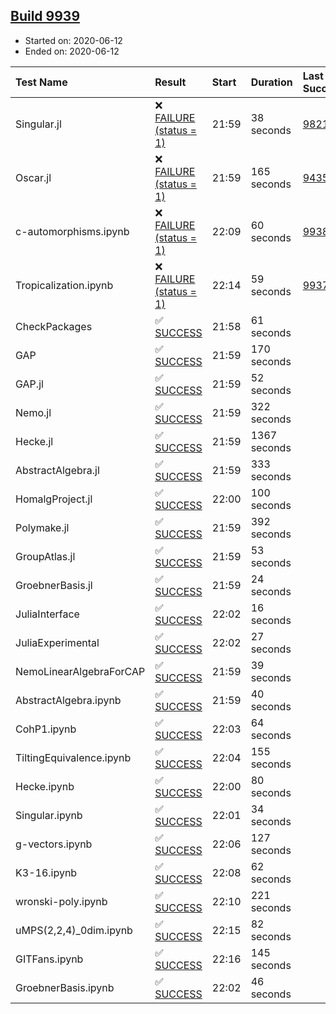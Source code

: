 ## [Build 9939](https://oscarci.mathematik.uni-kl.de/job/oscar/9939/)

* Started on: 2020-06-12
* Ended on: 2020-06-12

| Test Name    | Result | Start | Duration | Last Success | First Failure |
|:-------------|:-------|:------|:---------|:-------------|:--------------|
| Singular.jl | ❌ [FAILURE (status = 1)](https://oscarci.mathematik.uni-kl.de/job/oscar/9939/artifact/logs/build-9939/Singular.jl.log) | 21:59 | 38 seconds | [9821](https://oscarci.mathematik.uni-kl.de/job/oscar/9821/) | [9822](https://oscarci.mathematik.uni-kl.de/job/oscar/9822/) |
| Oscar.jl | ❌ [FAILURE (status = 1)](https://oscarci.mathematik.uni-kl.de/job/oscar/9939/artifact/logs/build-9939/Oscar.jl.log) | 21:59 | 165 seconds | [9435](https://oscarci.mathematik.uni-kl.de/job/oscar/9435/) | [9436](https://oscarci.mathematik.uni-kl.de/job/oscar/9436/) |
| c-automorphisms.ipynb | ❌ [FAILURE (status = 1)](https://oscarci.mathematik.uni-kl.de/job/oscar/9939/artifact/logs/build-9939/c-automorphisms.ipynb.log) | 22:09 | 60 seconds | [9938](https://oscarci.mathematik.uni-kl.de/job/oscar/9938/) | [9939](https://oscarci.mathematik.uni-kl.de/job/oscar/9939/) |
| Tropicalization.ipynb | ❌ [FAILURE (status = 1)](https://oscarci.mathematik.uni-kl.de/job/oscar/9939/artifact/logs/build-9939/Tropicalization.ipynb.log) | 22:14 | 59 seconds | [9937](https://oscarci.mathematik.uni-kl.de/job/oscar/9937/) | [9938](https://oscarci.mathematik.uni-kl.de/job/oscar/9938/) |
| CheckPackages | ✅ [SUCCESS](https://oscarci.mathematik.uni-kl.de/job/oscar/9939/artifact/logs/build-9939/CheckPackages.log) | 21:58 | 61 seconds |  |  |
| GAP | ✅ [SUCCESS](https://oscarci.mathematik.uni-kl.de/job/oscar/9939/artifact/logs/build-9939/GAP.log) | 21:59 | 170 seconds |  |  |
| GAP.jl | ✅ [SUCCESS](https://oscarci.mathematik.uni-kl.de/job/oscar/9939/artifact/logs/build-9939/GAP.jl.log) | 21:59 | 52 seconds |  |  |
| Nemo.jl | ✅ [SUCCESS](https://oscarci.mathematik.uni-kl.de/job/oscar/9939/artifact/logs/build-9939/Nemo.jl.log) | 21:59 | 322 seconds |  |  |
| Hecke.jl | ✅ [SUCCESS](https://oscarci.mathematik.uni-kl.de/job/oscar/9939/artifact/logs/build-9939/Hecke.jl.log) | 21:59 | 1367 seconds |  |  |
| AbstractAlgebra.jl | ✅ [SUCCESS](https://oscarci.mathematik.uni-kl.de/job/oscar/9939/artifact/logs/build-9939/AbstractAlgebra.jl.log) | 21:59 | 333 seconds |  |  |
| HomalgProject.jl | ✅ [SUCCESS](https://oscarci.mathematik.uni-kl.de/job/oscar/9939/artifact/logs/build-9939/HomalgProject.jl.log) | 22:00 | 100 seconds |  |  |
| Polymake.jl | ✅ [SUCCESS](https://oscarci.mathematik.uni-kl.de/job/oscar/9939/artifact/logs/build-9939/Polymake.jl.log) | 21:59 | 392 seconds |  |  |
| GroupAtlas.jl | ✅ [SUCCESS](https://oscarci.mathematik.uni-kl.de/job/oscar/9939/artifact/logs/build-9939/GroupAtlas.jl.log) | 21:59 | 53 seconds |  |  |
| GroebnerBasis.jl | ✅ [SUCCESS](https://oscarci.mathematik.uni-kl.de/job/oscar/9939/artifact/logs/build-9939/GroebnerBasis.jl.log) | 21:59 | 24 seconds |  |  |
| JuliaInterface | ✅ [SUCCESS](https://oscarci.mathematik.uni-kl.de/job/oscar/9939/artifact/logs/build-9939/JuliaInterface.log) | 22:02 | 16 seconds |  |  |
| JuliaExperimental | ✅ [SUCCESS](https://oscarci.mathematik.uni-kl.de/job/oscar/9939/artifact/logs/build-9939/JuliaExperimental.log) | 22:02 | 27 seconds |  |  |
| NemoLinearAlgebraForCAP | ✅ [SUCCESS](https://oscarci.mathematik.uni-kl.de/job/oscar/9939/artifact/logs/build-9939/NemoLinearAlgebraForCAP.log) | 21:59 | 39 seconds |  |  |
| AbstractAlgebra.ipynb | ✅ [SUCCESS](https://oscarci.mathematik.uni-kl.de/job/oscar/9939/artifact/logs/build-9939/AbstractAlgebra.ipynb.log) | 21:59 | 40 seconds |  |  |
| CohP1.ipynb | ✅ [SUCCESS](https://oscarci.mathematik.uni-kl.de/job/oscar/9939/artifact/logs/build-9939/CohP1.ipynb.log) | 22:03 | 64 seconds |  |  |
| TiltingEquivalence.ipynb | ✅ [SUCCESS](https://oscarci.mathematik.uni-kl.de/job/oscar/9939/artifact/logs/build-9939/TiltingEquivalence.ipynb.log) | 22:04 | 155 seconds |  |  |
| Hecke.ipynb | ✅ [SUCCESS](https://oscarci.mathematik.uni-kl.de/job/oscar/9939/artifact/logs/build-9939/Hecke.ipynb.log) | 22:00 | 80 seconds |  |  |
| Singular.ipynb | ✅ [SUCCESS](https://oscarci.mathematik.uni-kl.de/job/oscar/9939/artifact/logs/build-9939/Singular.ipynb.log) | 22:01 | 34 seconds |  |  |
| g-vectors.ipynb | ✅ [SUCCESS](https://oscarci.mathematik.uni-kl.de/job/oscar/9939/artifact/logs/build-9939/g-vectors.ipynb.log) | 22:06 | 127 seconds |  |  |
| K3-16.ipynb | ✅ [SUCCESS](https://oscarci.mathematik.uni-kl.de/job/oscar/9939/artifact/logs/build-9939/K3-16.ipynb.log) | 22:08 | 62 seconds |  |  |
| wronski-poly.ipynb | ✅ [SUCCESS](https://oscarci.mathematik.uni-kl.de/job/oscar/9939/artifact/logs/build-9939/wronski-poly.ipynb.log) | 22:10 | 221 seconds |  |  |
| uMPS(2,2,4)_0dim.ipynb | ✅ [SUCCESS](https://oscarci.mathematik.uni-kl.de/job/oscar/9939/artifact/logs/build-9939/uMPS-2-2-4-_0dim.ipynb.log) | 22:15 | 82 seconds |  |  |
| GITFans.ipynb | ✅ [SUCCESS](https://oscarci.mathematik.uni-kl.de/job/oscar/9939/artifact/logs/build-9939/GITFans.ipynb.log) | 22:16 | 145 seconds |  |  |
| GroebnerBasis.ipynb | ✅ [SUCCESS](https://oscarci.mathematik.uni-kl.de/job/oscar/9939/artifact/logs/build-9939/GroebnerBasis.ipynb.log) | 22:02 | 46 seconds |  |  |
